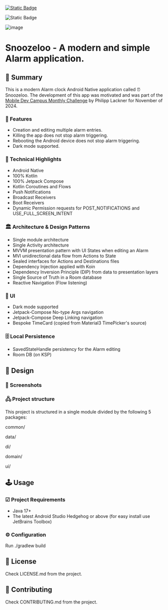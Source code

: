 [![Static Badge](https://img.shields.io/badge/release%20-%20v1.0%20-%20%231082C3)](https://github.com/revs87/snoozeloo-and/releases/tag/v1.0)

![Static Badge](https://img.shields.io/badge/License%20-%20Apache%202.0%20-%20%231082C3)

![image](https://img.shields.io/badge/Kotlin-0095D5?&style=for-the-badge&logo=kotlin&logoColor=white)



# Snoozeloo - A modern and simple Alarm application.


## 📜 Summary

This is a modern Alarm clock Android Native application called ⏰ Snoozeloo.
The development of this app was motivated and was part of the [Mobile Dev Campus Monthly Challenge](https://pl-coding.com/campus/) by Philipp Lackner for November of 2024.

### 📌 Features

- Creation and editing multiple alarm entries.
- Killing the app does not stop alarm triggering.
- Rebooting the Android device does not stop alarm triggering.
- Dark mode supported.

### 🚀 Technical Highlights

- Android Native
- 100% Kotlin
- 100% Jetpack Compose
- Kotlin Coroutines and Flows
- Push Notifications
- Broadcast Receivers
- Boot Receivers
- Dynamic Permission requests for POST_NOTIFICATIONS and USE_FULL_SCREEN_INTENT

### 🏛️ Architecture & Design Patterns

- Single module architecture
- Single Activity architecture
- MVVM presentation pattern with UI States when editing an Alarm
- MVI unidirectional data flow from Actions to State
- Sealed interfaces for Actions and Destinations files
- Dependency Injection applied with Koin
- Dependency Inversion Principle (DIP) from data to presentation layers
- Single Source of Truth in a Room database
- Reactive Navigation (Flow listening)

### 📲 UI

- Dark mode supported
- Jetpack-Compose No-type Args navigation
- Jetpack-Compose Deep Linking navigation
- Bespoke TimeCard (copied from Material3 TimePicker's source)

### 🗄️ Local Persistence

- SavedStateHandle persistency for the Alarm editing
- Room DB (on KSP)


## 🎨 Design

### 📸 Screenshots


### 🖧 Project structure

This project is structured in a single module divided by the following 5 packages:

common/

data/

di/

domain/

ui/

## 🕹️ Usage

### ☑ Project Requirements

- Java 17+
- The latest Android Studio Hedgehog or above (for easy install use JetBrains Toolbox)

### ⚙️ Configuration

Run ./gradlew build


## 🧾 License

Check LICENSE.md from the project.


## 🤝 Contributing

Check CONTRIBUTING.md from the project.
